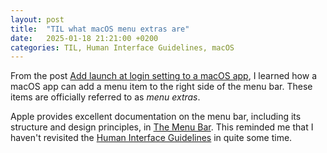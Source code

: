 ```yaml
---
layout: post
title:  "TIL what macOS menu extras are"
date:   2025-01-18 21:21:00 +0200
categories: TIL, Human Interface Guidelines, macOS
---
```

From the post [Add launch at login setting to a macOS app](https://nilcoalescing.com/blog/LaunchAtLoginSetting/), I learned how a macOS app can add a menu item to the right side of the menu bar. These items are officially referred to as *menu extras*. 

Apple provides excellent documentation on the menu bar, including its structure and design principles, in [The Menu Bar](https://developer.apple.com/design/human-interface-guidelines/the-menu-bar). This reminded me that I haven't revisited the [Human Interface Guidelines](https://developer.apple.com/design/human-interface-guidelines/getting-started) in quite some time.